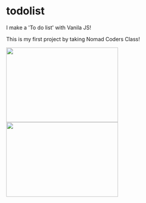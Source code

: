 # todolist

I make a 'To do list' with Vanila JS!

This is my first project by taking Nomad Coders Class!

<img src="\todolist\im2.JPG" width="300" height="200">
<img src="\todolist\im1.JPG" width="300" height="200">
